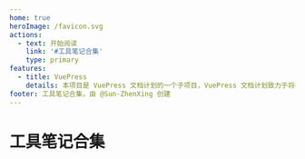 ```yaml
---
home: true
heroImage: /favicon.svg
actions:
  - text: 开始阅读
    link: '#工具笔记合集'
    type: primary
features:
  - title: VuePress
    details: 本项目是 VuePress 文档计划的一个子项目，VuePress 文档计划致力于将各种自由知识提炼为更加现代化的文档。
footer: 工具笔记合集，由 @Sun-ZhenXing 创建
---
```


# 工具笔记合集

<AutoCatalog />
